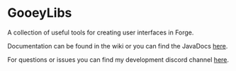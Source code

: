# GooeyLibs
A collection of useful tools for creating user interfaces in Forge.

Documentation can be found in the wiki or you can find the JavaDocs [here](https://www.landonjw.ca/gooeylibs/).

For questions or issues you can find my development discord channel [here](https://discord.gg/aTPxhFy).
